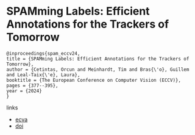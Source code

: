 # SPAMming Labels: Efficient Annotations for the Trackers of Tomorrow

```
@inproceedings{spam_eccv24,
title = {SPAMming Labels: Efficient Annotations for the Trackers of Tomorrow},
author = {Cetintas, Orcun and Meinhardt, Tim and Bras{\'o}, Guillem and Leal-Taix{\'e}, Laura},
booktitle = {The European Conference on Computer Vision (ECCV)},
pages = {377--395},
year = {2024}
}
```

links
- [ecva](https://www.ecva.net/papers/eccv_2024/papers_ECCV/html/1927_ECCV_2024_paper.php)
- [doi](https://link.springer.com/chapter/10.1007/978-3-031-73254-6_22)
